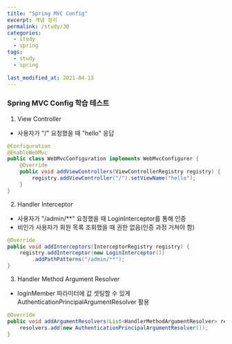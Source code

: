 ```yaml
---
title: "Spring MVC Config"
excerpt: 개념 정리
permalink: /study/30
categories:
  - study
  - spring
tags:
  - study
  - spring
  
last_modified_at: 2021-04-13
---  
```

### Spring MVC Config 학습 테스트 
1. View Controller  
- 사용자가 "/" 요청했을 때 "hello" 응답  
```java
@Configuration
@EnableWebMvc
public class WebMvcConfiguration implements WebMvcConfigurer {
    @Override
    public void addViewControllers(ViewControllerRegistry registry) {
        registry.addViewController("/").setViewName("hello");
    }
}
```  

2. Handler Interceptor  
- 사용자가 "/admin/**" 요청했을 때 LoginInterceptor를 통해 인증  
- 비인가 사용자가 회원 목록 조회했을 때 권한 없음(인증 과정 거쳐야 함)  
```java
@Override
public void addInterceptors(InterceptorRegistry registry) {
    registry.addInterceptor(new LoginInterceptor())
        .addPathPatterns("/admin/**");
}
```  

3. Handler Method Argument Resolver  
- loginMember 파라미터에 값 셋팅할 수 있게 AuthenticationPrincipalArgumentResolver 활용  
```java
@Override
public void addArgumentResolvers(List<HandlerMethodArgumentResolver> resolvers) {
    resolvers.add(new AuthenticationPrincipalArgumentResolver());
}
```  
